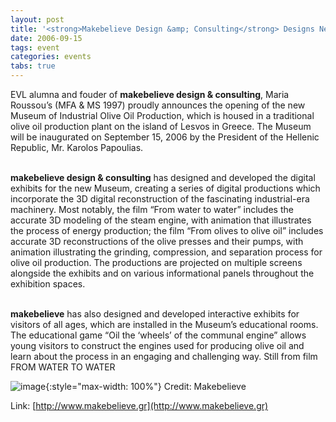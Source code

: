```yaml
---
layout: post
title: '<strong>Makebelieve Design &amp; Consulting</strong> Designs New Museum Interactive Exhibits'
date: 2006-09-15
tags: event
categories: events
tabs: true
---
```


EVL alumna and fouder of <strong>makebelieve design &amp; consulting</strong>, Maria Roussou&rsquo;s (MFA &amp; MS 1997) proudly announces the opening of the new Museum of Industrial Olive Oil Production, which is housed in a traditional olive oil production plant on the island of Lesvos in Greece. The Museum will be inaugurated on September 15, 2006 by the President of the Hellenic Republic, Mr. Karolos Papoulias.<br><Br>

<strong>makebelieve design &amp; consulting</strong> has designed and developed the digital exhibits for the new Museum, creating a series of digital productions which incorporate the 3D digital reconstruction of the fascinating industrial-era machinery. Most notably, the film &ldquo;From water to water&rdquo; includes the accurate 3D modeling of the steam engine, with animation that illustrates the process of energy production; the film &ldquo;From olives to olive oil&rdquo; includes accurate 3D reconstructions of the olive presses and their pumps, with animation illustrating the grinding, compression, and separation process for olive oil production. The productions are projected on multiple screens alongside the exhibits and on various informational panels throughout the exhibition spaces.<br><br>

<strong>makebelieve</strong> has also designed and developed interactive exhibits for visitors of all ages, which are installed in the Museum&rsquo;s educational rooms. The educational game &ldquo;Oil the &lsquo;wheels&rsquo; of the communal engine&rdquo; allows young visitors to construct the engines used for producing olive oil and learn about the process in an engaging and challenging way.
Still from film FROM WATER TO WATER

![image](https://www.evl.uic.edu/output/originals/makebelieve.png-srcw.jpg){:style="max-width: 100%"}
Credit: Makebelieve


Link: [http://www.makebelieve.gr](http://www.makebelieve.gr)
